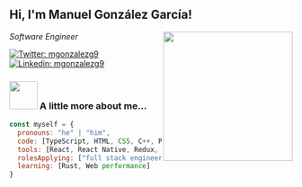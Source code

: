 <h2> Hi, I'm Manuel González García!</h2>
<img align='right' src="https://media.giphy.com/media/H83F4AfL798AmtKXIL/source.gif" width="230">
<p><em>Software Engineer</em></p>

[![Twitter: mgonzalezg9](https://img.shields.io/twitter/follow/mgonzalezg9?style=social)](https://twitter.com/mgonzalezg9)
[![Linkedin: mgonzalezg9](https://img.shields.io/badge/-mgonzalezg9-blue?style=flat-square&logo=Linkedin&logoColor=white&link=https://www.linkedin.com/in/mgonzalezg9/)](https://www.linkedin.com/in/mgonzalezg9/)


### <img src="https://media.giphy.com/media/B2zSi59LPp7iMclz7Q/source.gif" width="50"> A little more about me...  

```js
const myself = {
  pronouns: "he" | "him",
  code: [TypeScript, HTML, CSS, C++, Python, Java],
  tools: [React, React Native, Redux, Next, Node, Vue, Nuxt, Python, MySQL, MongoDB],
  rolesApplying: ["full stack engineer", "web development", "mobile web"],
  learning: [Rust, Web performance]
}
```
